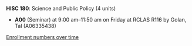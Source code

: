 **HISC 180**: Science and Public Policy (4 units)

- **A00** (Seminar) at 9:00 am–11:50 am on Friday at RCLAS R116 by Golan, Tal (A06335438)

[Enrollment numbers over time](./HISC180.tsv)
